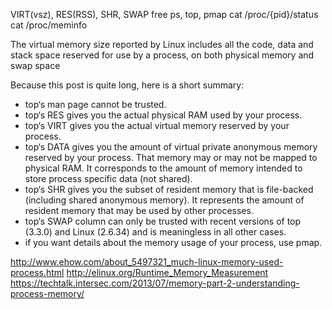 VIRT(vsz), RES(RSS), SHR, SWAP
free
ps, top, pmap
cat /proc/{pid}/status
cat /proc/meminfo

The virtual memory size reported by Linux includes all the code, data and stack space reserved for use by a process, on both physical memory and swap space

Because this post is quite long, here is a short summary:

- top‘s man page cannot be trusted.
- top‘s RES gives you the actual physical RAM used by your process.
- top‘s VIRT gives you the actual virtual memory reserved by your process.
- top‘s DATA gives you the amount of virtual private anonymous memory reserved by your process. That memory may or may not be mapped to physical RAM. It corresponds to the amount of memory intended to store process specific data (not shared).
- top‘s SHR gives you the subset of resident memory that is file-backed (including shared anonymous memory). It represents the amount of resident memory that may be used by other processes.
- top‘s SWAP column can only be trusted with recent versions of top (3.3.0) and Linux (2.6.34) and is meaningless in all other cases.
- if you want details about the memory usage of your process, use pmap.

http://www.ehow.com/about_5497321_much-linux-memory-used-process.html
http://elinux.org/Runtime_Memory_Measurement
https://techtalk.intersec.com/2013/07/memory-part-2-understanding-process-memory/
